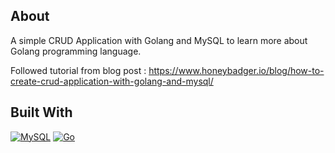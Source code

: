 ## About

A simple CRUD Application with Golang and MySQL to learn more about Golang programming language.

Followed tutorial from blog post : https://www.honeybadger.io/blog/how-to-create-crud-application-with-golang-and-mysql/ 

## Built With

[![MySQL][MySQL.com]][MySQL-url]
[![Go][Go.dev]][Go-url]

[MySQL.com]: https://img.shields.io/badge/MySQL-4479A1?style=for-the-badge&logo=mysql&logoColor=white
[MySQL-url]: https://www.mysql.com/
[Go.dev]: https://img.shields.io/badge/Go-00ADD8?style=for-the-badge&logo=go&logoColor=white
[Go-url]: https://go.dev/

